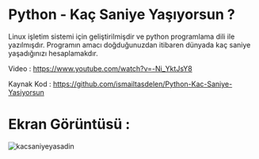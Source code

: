 # Python - Kaç Saniye Yaşıyorsun ?

Linux işletim sistemi için geliştirilmişdir ve python programlama dili ile
yazılmışdır. Programın amacı doğduğunuzdan itibaren dünyada kaç saniye
yaşadığınızı hesaplamakdır.

Video : https://www.youtube.com/watch?v=-Ni_YktJsY8

Kaynak Kod : https://github.com/ismailtasdelen/Python-Kac-Saniye-Yasiyorsun

# Ekran Görüntüsü :

![kacsaniyeyasadin](https://cloud.githubusercontent.com/assets/15425071/15801689/36b63eca-2a6b-11e6-8472-8f8c8a2e62b1.png)

